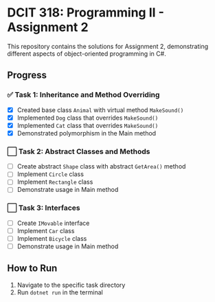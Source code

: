 # DCIT 318: Programming II - Assignment 2

This repository contains the solutions for Assignment 2, demonstrating different aspects of object-oriented programming in C#.

## Progress

### ✅ Task 1: Inheritance and Method Overriding
- [x] Created base class `Animal` with virtual method `MakeSound()`
- [x] Implemented `Dog` class that overrides `MakeSound()`
- [x] Implemented `Cat` class that overrides `MakeSound()`
- [x] Demonstrated polymorphism in the Main method

### ⬜ Task 2: Abstract Classes and Methods
- [ ] Create abstract `Shape` class with abstract `GetArea()` method
- [ ] Implement `Circle` class
- [ ] Implement `Rectangle` class
- [ ] Demonstrate usage in Main method

### ⬜ Task 3: Interfaces
- [ ] Create `IMovable` interface
- [ ] Implement `Car` class
- [ ] Implement `Bicycle` class
- [ ] Demonstrate usage in Main method

## How to Run
1. Navigate to the specific task directory
2. Run `dotnet run` in the terminal
